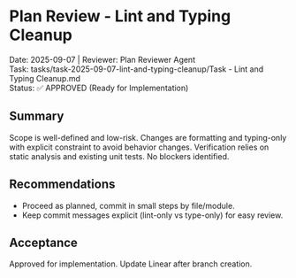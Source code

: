 # Plan Review - Lint and Typing Cleanup

Date: 2025-09-07 | Reviewer: Plan Reviewer Agent  
Task: tasks/task-2025-09-07-lint-and-typing-cleanup/Task - Lint and Typing Cleanup.md  
Status: ✅ APPROVED (Ready for Implementation)

## Summary
Scope is well-defined and low-risk. Changes are formatting and typing-only with explicit constraint to avoid behavior changes. Verification relies on static analysis and existing unit tests. No blockers identified.

## Recommendations
- Proceed as planned, commit in small steps by file/module.
- Keep commit messages explicit (lint-only vs type-only) for easy review.

## Acceptance
Approved for implementation. Update Linear after branch creation.
